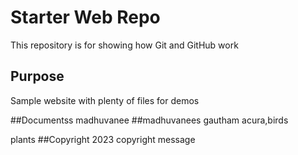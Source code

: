 # Starter Web Repo

This repository is for showing how Git and GitHub work

## Purpose

Sample website with plenty of files for demos

##Documentss
madhuvanee
##madhuvanees
gautham
acura,birds

plants
##Copyright
2023 copyright message
